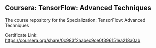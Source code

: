## Coursera: TensorFlow: Advanced Techniques

The course repository for the Specialization: TensorFlow: Advanced Techniques

Certificate Link: https://coursera.org/share/0c983f2aabec9ce0f396151ea218a0ab
